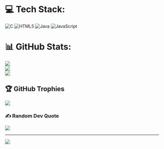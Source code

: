 
# 💻 Tech Stack:
![C](https://img.shields.io/badge/c-%2300599C.svg?style=for-the-badge&logo=c&logoColor=white) ![HTML5](https://img.shields.io/badge/html5-%23E34F26.svg?style=for-the-badge&logo=html5&logoColor=white) ![Java](https://img.shields.io/badge/java-%23ED8B00.svg?style=for-the-badge&logo=openjdk&logoColor=white) ![JavaScript](https://img.shields.io/badge/javascript-%23323330.svg?style=for-the-badge&logo=javascript&logoColor=%23F7DF1E)
# 📊 GitHub Stats:
![](https://github-readme-stats.vercel.app/api?username=vishwateja6606&theme=dark&hide_border=false&include_all_commits=true&count_private=true)<br/>
![](https://github-readme-streak-stats.herokuapp.com/?user=vishwateja6606&theme=dark&hide_border=false)<br/>
![](https://github-readme-stats.vercel.app/api/top-langs/?username=vishwateja6606&theme=dark&hide_border=false&include_all_commits=true&count_private=true&layout=compact)

## 🏆 GitHub Trophies
![](https://github-profile-trophy.vercel.app/?username=vishwateja6606&theme=radical&no-frame=false&no-bg=true&margin-w=4)

### ✍️ Random Dev Quote
![](https://quotes-github-readme.vercel.app/api?type=horizontal&theme=radical)

---
[![](https://visitcount.itsvg.in/api?id=vishwateja6606&icon=0&color=0)](https://visitcount.itsvg.in)

<!-- Proudly created with GPRM ( https://gprm.itsvg.in ) -->
